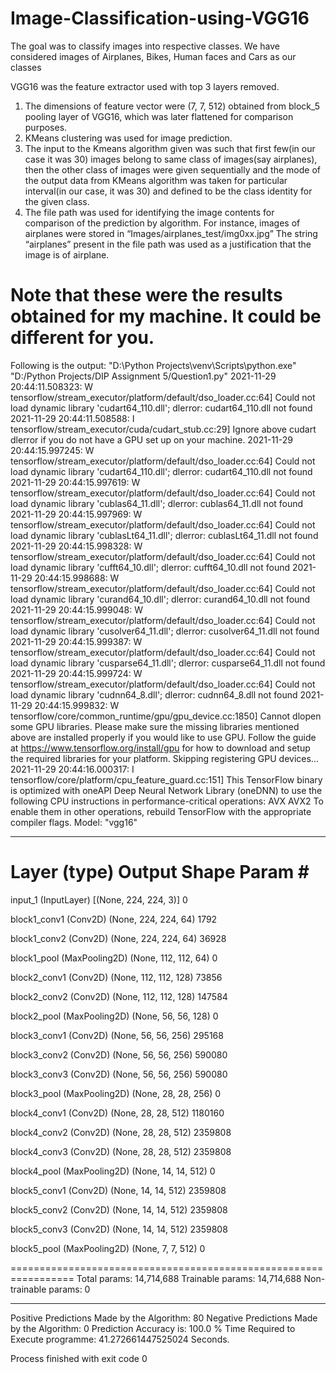 # Image-Classification-using-VGG16
The goal was to classify images into respective classes. We have considered images of Airplanes, Bikes, Human faces and Cars as our classes 

VGG16 was the feature extractor used with top 3 layers removed.
1)	The dimensions of feature vector were (7, 7, 512) obtained from block_5 pooling layer of VGG16, which was later flattened for comparison purposes.
2)	KMeans clustering was used for image prediction.
3)	The input to the Kmeans algorithm given was such that first few(in our case it was 30) images belong to same class of images(say airplanes), then the other class of images were given sequentially and the mode of the output data from KMeans algorithm was taken for particular interval(in our case, it was 30) and defined to be the class identity for the given class.
4)	The file path was used for identifying the image contents for comparison of the prediction by algorithm.
For instance, images of airplanes were stored in “Images/airplanes_test/img0xx.jpg”
The string “airplanes” present in the file path was used as a justification that the image is of airplane.


# Note that these were the results obtained for my machine. It could be different for you.

Following is the output:
"D:\Python Projects\venv\Scripts\python.exe" "D:/Python Projects/DIP Assignment 5/Question1.py"
2021-11-29 20:44:11.508323: W tensorflow/stream_executor/platform/default/dso_loader.cc:64] Could not load dynamic library 'cudart64_110.dll'; dlerror: cudart64_110.dll not found
2021-11-29 20:44:11.508588: I tensorflow/stream_executor/cuda/cudart_stub.cc:29] Ignore above cudart dlerror if you do not have a GPU set up on your machine.
2021-11-29 20:44:15.997245: W tensorflow/stream_executor/platform/default/dso_loader.cc:64] Could not load dynamic library 'cudart64_110.dll'; dlerror: cudart64_110.dll not found
2021-11-29 20:44:15.997619: W tensorflow/stream_executor/platform/default/dso_loader.cc:64] Could not load dynamic library 'cublas64_11.dll'; dlerror: cublas64_11.dll not found
2021-11-29 20:44:15.997969: W tensorflow/stream_executor/platform/default/dso_loader.cc:64] Could not load dynamic library 'cublasLt64_11.dll'; dlerror: cublasLt64_11.dll not found
2021-11-29 20:44:15.998328: W tensorflow/stream_executor/platform/default/dso_loader.cc:64] Could not load dynamic library 'cufft64_10.dll'; dlerror: cufft64_10.dll not found
2021-11-29 20:44:15.998688: W tensorflow/stream_executor/platform/default/dso_loader.cc:64] Could not load dynamic library 'curand64_10.dll'; dlerror: curand64_10.dll not found
2021-11-29 20:44:15.999048: W tensorflow/stream_executor/platform/default/dso_loader.cc:64] Could not load dynamic library 'cusolver64_11.dll'; dlerror: cusolver64_11.dll not found
2021-11-29 20:44:15.999387: W tensorflow/stream_executor/platform/default/dso_loader.cc:64] Could not load dynamic library 'cusparse64_11.dll'; dlerror: cusparse64_11.dll not found
2021-11-29 20:44:15.999724: W tensorflow/stream_executor/platform/default/dso_loader.cc:64] Could not load dynamic library 'cudnn64_8.dll'; dlerror: cudnn64_8.dll not found
2021-11-29 20:44:15.999832: W tensorflow/core/common_runtime/gpu/gpu_device.cc:1850] Cannot dlopen some GPU libraries. Please make sure the missing libraries mentioned above are installed properly if you would like to use GPU. Follow the guide at https://www.tensorflow.org/install/gpu for how to download and setup the required libraries for your platform.
Skipping registering GPU devices...
2021-11-29 20:44:16.000317: I tensorflow/core/platform/cpu_feature_guard.cc:151] This TensorFlow binary is optimized with oneAPI Deep Neural Network Library (oneDNN) to use the following CPU instructions in performance-critical operations:  AVX AVX2
To enable them in other operations, rebuild TensorFlow with the appropriate compiler flags.
Model: "vgg16"
_________________________________________________________________
 Layer (type)                Output Shape              Param #   
=================================================================
 input_1 (InputLayer)        [(None, 224, 224, 3)]     0         
                                                                 
 block1_conv1 (Conv2D)       (None, 224, 224, 64)      1792      
                                                                 
 block1_conv2 (Conv2D)       (None, 224, 224, 64)      36928     
                                                                 
 block1_pool (MaxPooling2D)  (None, 112, 112, 64)      0         
                                                                 
 block2_conv1 (Conv2D)       (None, 112, 112, 128)     73856     
                                                                 
 block2_conv2 (Conv2D)       (None, 112, 112, 128)     147584    
                                                                 
 block2_pool (MaxPooling2D)  (None, 56, 56, 128)       0         
                                                                 
 block3_conv1 (Conv2D)       (None, 56, 56, 256)       295168    
                                                                 
 block3_conv2 (Conv2D)       (None, 56, 56, 256)       590080    
                                                                 
 block3_conv3 (Conv2D)       (None, 56, 56, 256)       590080    
                                                                 
 block3_pool (MaxPooling2D)  (None, 28, 28, 256)       0         
                                                                 
 block4_conv1 (Conv2D)       (None, 28, 28, 512)       1180160   
                                                                 
 block4_conv2 (Conv2D)       (None, 28, 28, 512)       2359808   
                                                                 
 block4_conv3 (Conv2D)       (None, 28, 28, 512)       2359808   
                                                                 
 block4_pool (MaxPooling2D)  (None, 14, 14, 512)       0         
                                                                 
 block5_conv1 (Conv2D)       (None, 14, 14, 512)       2359808   
                                                                 
 block5_conv2 (Conv2D)       (None, 14, 14, 512)       2359808   
                                                                 
 block5_conv3 (Conv2D)       (None, 14, 14, 512)       2359808   
                                                                 
 block5_pool (MaxPooling2D)  (None, 7, 7, 512)         0         
                                                                 
=================================================================
Total params: 14,714,688
Trainable params: 14,714,688
Non-trainable params: 0
_________________________________________________________________
Positive Predictions Made by the Algorithm:   80
Negative Predictions Made by the Algorithm:   0
Prediction Accuracy is:   100.0 %
Time Required to Execute programme:   41.272661447525024  Seconds.

Process finished with exit code 0
